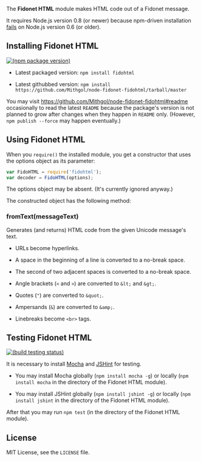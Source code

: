 The **Fidonet HTML** module makes HTML code out of a Fidonet message.

It requires Node.js version 0.8 (or newer) because npm-driven installation [fails](https://github.com/npm/npm/issues/4379) on Node.js version 0.6 (or older).

## Installing Fidonet HTML

[![(npm package version)](https://badge.fury.io/js/fidohtml.png)](https://npmjs.org/package/fidohtml)

* Latest packaged version: `npm install fidohtml`

* Latest githubbed version: `npm install https://github.com/Mithgol/node-fidonet-fidohtml/tarball/master`

You may visit https://github.com/Mithgol/node-fidonet-fidohtml#readme occasionally to read the latest `README` because the package's version is not planned to grow after changes when they happen in `README` only. (However, `npm publish --force` may happen eventually.)

## Using Fidonet HTML

When you `require()` the installed module, you get a constructor that uses the options object as its parameter:

```js
var FidoHTML = require('fidohtml');
var decoder = FidoHTML(options);
```

The options object may be absent. (It's currently ignored anyway.)

The constructed object has the following method:

### fromText(messageText)

Generates (and returns) HTML code from the given Unicode message's text.

* URLs become hyperlinks.

* A space in the beginning of a line is converted to a no-break space.

* The second of two adjacent spaces is converted to a no-break space.

* Angle brackets (`<` and `>`) are converted to `&lt;` and `&gt;`.

* Quotes (`"`) are converted to `&quot;`.

* Ampersands (`&`) are converted to `&amp;`.

* Linebreaks become `<br>` tags.

## Testing Fidonet HTML

[![(build testing status)](https://travis-ci.org/Mithgol/node-fidonet-fidohtml.png?branch=master)](https://travis-ci.org/Mithgol/node-fidonet-fidohtml)

It is necessary to install [Mocha](http://visionmedia.github.io/mocha/) and [JSHint](http://jshint.com/) for testing.

* You may install Mocha globally (`npm install mocha -g`) or locally (`npm install mocha` in the directory of the Fidonet HTML module).

* You may install JSHint globally (`npm install jshint -g`) or locally (`npm install jshint` in the directory of the Fidonet HTML module).

After that you may run `npm test` (in the directory of the Fidonet HTML module).

## License

MIT License, see the `LICENSE` file.